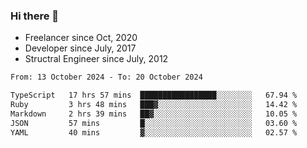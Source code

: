 ### Hi there 👋

- Freelancer since Oct, 2020
- Developer since July, 2017
- Structral Engineer since July, 2012

<!--START_SECTION:waka-->

```txt
From: 13 October 2024 - To: 20 October 2024

TypeScript   17 hrs 57 mins  █████████████████░░░░░░░░   67.94 %
Ruby         3 hrs 48 mins   ███▓░░░░░░░░░░░░░░░░░░░░░   14.42 %
Markdown     2 hrs 39 mins   ██▓░░░░░░░░░░░░░░░░░░░░░░   10.05 %
JSON         57 mins         █░░░░░░░░░░░░░░░░░░░░░░░░   03.60 %
YAML         40 mins         ▓░░░░░░░░░░░░░░░░░░░░░░░░   02.57 %
```

<!--END_SECTION:waka-->
